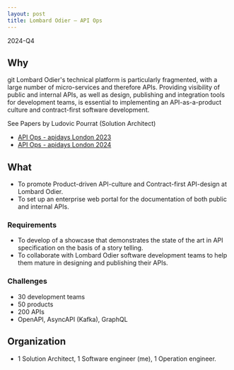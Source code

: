 ```yaml
---
layout: post
title: Lombard Odier – API Ops
---
```


2024-Q4

## Why
git 
Lombard Odier's technical platform is particularly fragmented, with a large number of micro-services and therefore APIs. Providing visibility of public and internal APIs, as well as design, publishing and integration tools for development teams, is essential to implementing an API-as-a-product culture and contract-first software development.

See Papers by Ludovic Pourrat (Solution Architect)
- [API Ops - apidays London 2023](https://fr.slideshare.net/slideshow/apidays-london-2023-api-metrics-matters-in-apiops-ludovic-pourrat-lombard-odier-group/261242303)
- [API Ops - apidays London 2024](https://mastodon.social/@microcksio/113199560575565313)

## What

* To promote Product-driven API-culture and Contract-first API-design at Lombard Odier.
* To set up an enterprise web portal for the documentation of both public and internal APIs.

### Requirements

* To develop of a showcase that demonstrates the state of the art in API specification on the basis of a story telling.
* To collaborate with Lombard Odier software development teams to help them mature in designing and publishing their APIs.
  
### Challenges

* 30 development teams
* 50 products
* 200 APIs
* OpenAPI, AsyncAPI (Kafka), GraphQL

## Organization

* 1 Solution Architect, 1 Software engineer (me), 1 Operation engineer.

